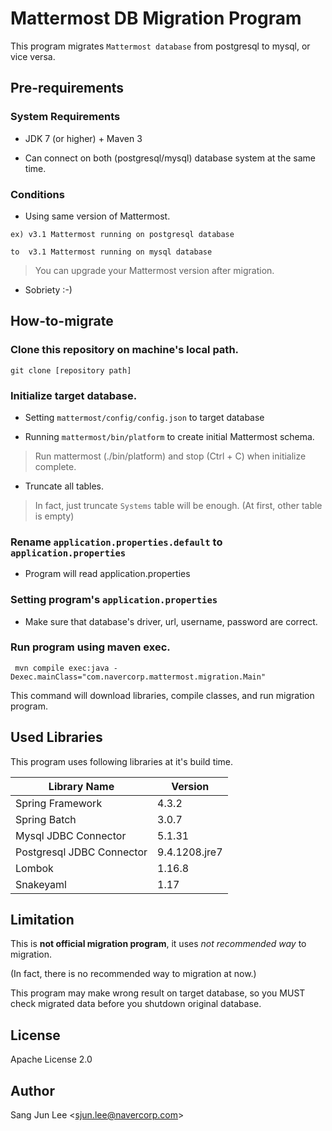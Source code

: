 # Mattermost DB Migration Program

This program migrates `Mattermost database` from postgresql to mysql, or vice versa.

## Pre-requirements

### System Requirements

* JDK 7 (or higher) + Maven 3

* Can connect on both (postgresql/mysql) database system at the same time.

### Conditions

* Using same version of Mattermost.
 
 ```
ex) v3.1 Mattermost running on postgresql database
 
 to  v3.1 Mattermost running on mysql database
 ```
 
  > You can upgrade your Mattermost version after migration.

* Sobriety :-)

## How-to-migrate

### Clone this repository on machine's local path.
`git clone [repository path]`

### Initialize target database.

* Setting `mattermost/config/config.json` to target database

* Running `mattermost/bin/platform` to create initial Mattermost schema.

> Run mattermost (./bin/platform) and stop (Ctrl + C) when initialize complete.

* Truncate all tables.

> In fact, just truncate `Systems` table will be enough. (At first, other table is empty)

### Rename `application.properties.default` to `application.properties`

* Program will read application.properties

### Setting program's `application.properties`

* Make sure that database's driver, url, username, password are correct.


### Run program using maven exec.

```
 mvn compile exec:java -Dexec.mainClass="com.navercorp.mattermost.migration.Main"
```

This command will download libraries, compile classes, and run migration program.

## Used Libraries

This program uses following libraries at it's build time.

|Library Name| Version|
|---|---|
|Spring Framework|4.3.2|
|Spring Batch|3.0.7|
|Mysql JDBC Connector|5.1.31|
|Postgresql JDBC Connector|9.4.1208.jre7|
|Lombok|1.16.8|
|Snakeyaml|1.17|


## Limitation

This is **not official migration program**, it uses *not recommended way* to migration.

(In fact, there is no recommended way to migration at now.)
 
This program may make wrong result on target database, so you MUST check migrated data before you shutdown original database.

## License

Apache License 2.0

## Author

Sang Jun Lee \<sjun.lee@navercorp.com\>
